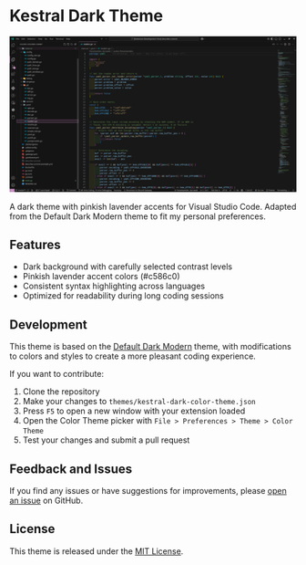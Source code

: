# Kestral Dark Theme

![Screenshot](assets/screenshot.png)

A dark theme with pinkish lavender accents for Visual Studio Code. Adapted from the Default Dark Modern theme to fit my personal preferences.

## Features

- Dark background with carefully selected contrast levels
- Pinkish lavender accent colors (#c586c0)
- Consistent syntax highlighting across languages
- Optimized for readability during long coding sessions

<!-- Package is currently not live on the marketplace -->
<!-- ## Installation

1. Open **Extensions** sidebar in VS Code (`Ctrl+Shift+X` or `Cmd+Shift+X`)
2. Search for `Kestral Dark Theme`
3. Click **Install**
4. Open the Command Palette (`Ctrl+Shift+P` or `Cmd+Shift+P`)
5. Select **Preferences: Color Theme** and choose **Kestral Dark**
 -->

## Development

This theme is based on the [Default Dark Modern](https://github.com/microsoft/vscode/tree/main/extensions/theme-defaults/themes) theme, with modifications to colors and styles to create a more pleasant coding experience.

If you want to contribute:

1. Clone the repository
2. Make your changes to `themes/kestral-dark-color-theme.json`
3. Press `F5` to open a new window with your extension loaded
4. Open the Color Theme picker with `File > Preferences > Theme > Color Theme`
5. Test your changes and submit a pull request

## Feedback and Issues

If you find any issues or have suggestions for improvements, please [open an issue](https://github.com/EvickaStudio/kestral/issues) on GitHub.

## License

This theme is released under the [MIT License](LICENSE).
